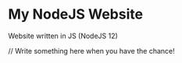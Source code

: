 # My NodeJS Website

Website written in JS (NodeJS 12)

// Write something here when you have the chance!
